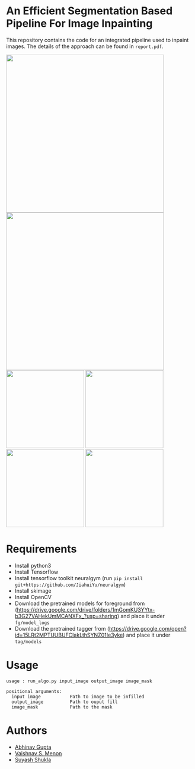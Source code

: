 # An Efficient Segmentation Based Pipeline For Image Inpainting

This repository contains the code for an integrated pipeline used to inpaint images. The details of the approach can be found in `report.pdf`.

<img src="tests/fin2-fin.png" width="425"/> <img src="tests/fin2.png" width="425"/>
<img src="tests/test5-fin.png" width="210"/> <img src="tests/test5.jpg" width="210"/>
<img src="tests/test6-fin.png" width="210"/> <img src="tests/test6.jpg" width="210"/>

# Requirements
* Install python3
* Install Tensorflow
* Install tensorflow toolkit neuralgym (run `pip install git+https://github.com/JiahuiYu/neuralgym`)
* Install skimage
* Install OpenCV
* Download the pretrained models for foreground from (https://drive.google.com/drive/folders/1mGomKU3YYtx-b3G27VAHekUmMCANXFx_?usp=sharing) and place it under `fg/model_logs`
* Download the pretrained tagger from (https://drive.google.com/open?id=15LRt2MPTUUBUFCIakLthSYNZ01Ie3yke) and place it under `tag/models`

# Usage
````
usage : run_algo.py input_image output_image image_mask

positional arguments:
  input image           Path to image to be infilled
  output_image          Path to ouput fill
  image_mask            Path to the mask
````

# Authors
* [Abhinav Gupta](https://github.com/abhigupta768)
* [Vaishnav S. Menon](https://github.com/vaishnavsm)
* [Suyash Shukla](https://github.com/GoCode47)

